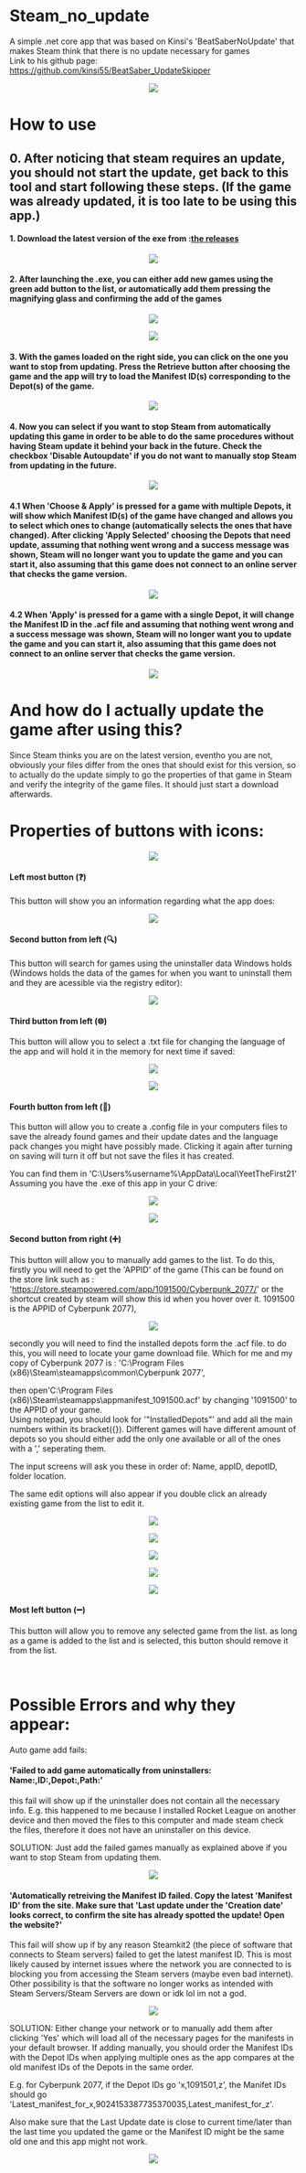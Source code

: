 # Steam_no_update

A simple .net core app that was based on Kinsi's 'BeatSaberNoUpdate' that makes Steam think that there is no update necessary for games <br />
Link to his github page:
https://github.com/kinsi55/BeatSaber_UpdateSkipper <br />

<p align="center">
  <img src="tutorial_Images\Ver 1.0.0.0 Main Screen.png">
</p>

# How to use

## 0. After noticing that steam requires an update, you should not start the update, get back to this tool and start following these steps. (If the game was already updated, it is too late to be using this app.)

#### 1. Download the latest version of the exe from :[the releases](https://github.com/YeetTheFirst21/Steam_No_Update/releases)

<p align="center">
  <img src="tutorial_Images\Tutorial01.png">
</p>

#### 2. After launching the .exe, you can either add new games using the green add button to the list, or automatically add them pressing the magnifying glass and confirming the add of the games

<p align="center">
  <img src="tutorial_Images\Tutorial02.png">
</p>

<p align="center">
  <img src="tutorial_Images\Tutorial03.png">
</p>

#### 3. With the games loaded on the right side, you can click on the one you want to stop from updating. Press the Retrieve button after choosing the game and the app will try to load the Manifest ID(s) corresponding to the Depot(s) of the game.

<p align="center">
  <img src="tutorial_Images\Tutorial04.png">
</p>

#### 4. Now you can select if you want to stop Steam from automatically updating this game in order to be able to do the same procedures without having Steam update it behind your back in the future. Check the checkbox 'Disable Autoupdate' if you do not want to manually stop Steam from updating in the future.

<p align="center">
  <img src="tutorial_Images\Tutorial05.png">
</p>

#### 4.1  When 'Choose & Apply'  is pressed for a game with multiple Depots, it will show which Manifest ID(s) of the game have changed and allows you to select which ones to change (automatically selects the ones that have changed). After clicking 'Apply Selected' choosing the Depots that need update, assuming that nothing went wrong and a success message was shown, Steam will no longer want you to update the game and you can start it, also assuming that this game does not connect to an online server that checks the game version.

<p align="center">
  <img src="tutorial_Images\Tutorial05_1.png">
</p>

#### 4.2 When 'Apply'  is pressed for a game with a single Depot, it will change the Manifest ID in the .acf file and assuming that nothing went wrong and a success message was shown, Steam will no longer want you to update the game and you can start it, also assuming that this game does not connect to an online server that checks the game version.

<p align="center">
  <img src="tutorial_Images\Tutorial05_2.png">
</p>

# And how do I actually update the game after using this?

Since Steam thinks you are on the latest version, eventho you are not, obviously your files differ from the ones that should exist for this version, so to actually do the update simply to go the properties of that game in Steam and verify the integrity of the game files. It should just start a download afterwards.

# Properties of buttons with icons:

<p align="center">
  <img src="tutorial_Images\Tutorial06.png">
</p>

#### Left most button (❓)<br />

This button will show you an information regarding what the app does:

<p align="center">
  <img src="tutorial_Images\Tutorial07.png">
</p>

#### Second button from left (🔍)<br />

This button will search for games using the uninstaller data Windows holds (Windows holds the data of the games for when you want to uninstall them and they are acessible via the registry editor):

<p align="center">
  <img src="tutorial_Images\Tutorial08.png">
</p>

#### Third button from left (🌐)<br />

This button will allow you to select a .txt file for changing the language of the app and will hold it in the memory for next time if saved:

<p align="center">
  <img src="tutorial_Images\Tutorial09_1.png">
</p>
<p align="center">
  <img src="tutorial_Images\Tutorial09_2.png">
</p>

#### Fourth button from left (💾)<br />

This button will allow you to create a .config file in your computers files to save the already found games and their update dates and the language pack changes you might have possibly made. Clicking it again after turning on saving will turn it off but not save the files it has created.<br />

You can find them in 'C:\Users\%username%\AppData\Local\YeetTheFirst21' Assuming you have the .exe of this app in your C drive:

<p align="center">
  <img src="tutorial_Images\Tutorial10_1.png">
</p>

<p align="center">
  <img src="tutorial_Images\Tutorial10_2.png">
</p>

#### Second button from right (➕)<br />

This button will allow you to manually add games to the list. To do this, firstly you will need to get the 'APPID' of the game (This can be found on the store link such as : <br />
'https://store.steampowered.com/app/1091500/Cyberpunk_2077/' or the shortcut created by steam will show this id when you hover over it. 1091500 is the APPID of Cyberpunk 2077),

<p align="center">
  <img src="tutorial_Images\Tutorial11_0_shortcut.png">
</p>

secondly you will need to find the installed depots form the .acf file. to do this, you will need to  locate your game download file. Which for me and my copy of Cyberpunk 2077 is : 'C:\Program Files (x86)\Steam\steamapps\common\Cyberpunk 2077',<br />

then open'C:\Program Files (x86)\Steam\steamapps\appmanifest_1091500.acf' by changing '1091500' to the APPID of your game.<br />
Using notepad, you should look for '"InstalledDepots"' and add all the main numbers within its bracket({}). Different games will have different amount of depots so you should either add the only one available or all of the ones with a ',' seperating them.<br />

The input screens will ask you these in order of: Name, appID, depotID, folder location.<br />

The same edit options will also appear if you double click an already existing game from the list to edit it.

<p align="center">
  <img src="tutorial_Images\Tutorial11_1.png">
</p>

<p align="center">
  <img src="tutorial_Images\Tutorial11_2.png">
</p>
<p align="center">
  <img src="tutorial_Images\Tutorial11_2_acfFile.png">
</p>
<p align="center">
  <img src="tutorial_Images\Tutorial11_3.png">
</p>
<p align="center">
  <img src="tutorial_Images\Tutorial11_4.png">
</p>

#### Most left button (➖)<br />

This button will allow you to remove any selected game from the list. as long as a game is added to the list and is selected, this button should remove it from the list.

<br />

# Possible Errors and why they appear:

Auto game add fails: <br />

#### 'Failed to add game automatically from uninstallers: Name:,ID:,Depot:,Path:'<br />

this fail will show up if the uninstaller does not contain all the necessary info. E.g. this happened to me because I installed Rocket League on another device and then moved the files to this computer and made steam check the files, therefore it does not have an uninstaller on this device. <br />

SOLUTION: Just add the failed games manually as explained above if you want to stop Steam from updating them.

<p align="center">
  <img src="tutorial_Images\Tutorial12_gameAdd.png">
</p>

#### 'Automatically retreiving the Manifest ID failed. Copy the latest 'Manifest ID' from the site. Make sure that 'Last update under the 'Creation date' looks correct, to confirm the site has already spotted the update! Open the website?'<br />

This fail will show up if by any reason Steamkit2 (the piece of software that connects to Steam servers) failed to get the latest manifest ID. This is most likely caused by internet issues where the network you are connected to is blocking you from accessing the Steam servers (maybe even bad internet). Other possibility is that the software no longer works as intended with Steam Servers/Steam Servers are down or idk lol im not a god.

<p align="center">
  <img src="tutorial_Images\Tutorial13_Manifest_retrieve_fail.png">
</p>

SOLUTION: Either change your network or to manually add them after clicking 'Yes' which will load all of the necessary pages for the manifests in your default browser. If adding manually, you should order the Manifest IDs with the Depot IDs when applying multiple ones as the app compares at the old manifest IDs of the Depots in the same order.<br />

E.g. for Cyberpunk 2077, if the Depot IDs go 'x,1091501,z', the Manifet IDs should go 'Latest_manifest_for_x,9024153387735370035,Latest_manifest_for_z'.<br />

 Also make sure that the Last Update date is close to current time/later than the last time you updated the game or the Manifest ID might be the same old one and this app might not work.

<p align="center">
  <img src="tutorial_Images\Tutorial13_Manifestt_Online.png">
</p>
